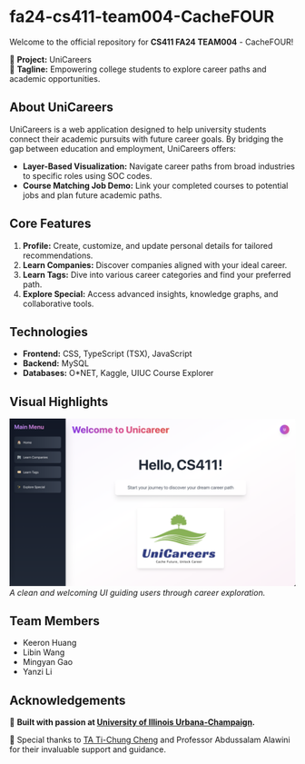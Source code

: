 # fa24-cs411-team004-CacheFOUR

Welcome to the official repository for **CS411 FA24 TEAM004** - CacheFOUR!

🚀 **Project:** UniCareers  
🌟 **Tagline:** Empowering college students to explore career paths and academic opportunities.  

## About UniCareers
UniCareers is a web application designed to help university students connect their academic pursuits with future career goals. By bridging the gap between education and employment, UniCareers offers:

- **Layer-Based Visualization:** Navigate career paths from broad industries to specific roles using SOC codes.
- **Course Matching Job Demo:** Link your completed courses to potential jobs and plan future academic paths.

## Core Features
1. **Profile:** Create, customize, and update personal details for tailored recommendations.
2. **Learn Companies:** Discover companies aligned with your ideal career.
3. **Learn Tags:** Dive into various career categories and find your preferred path.
4. **Explore Special:** Access advanced insights, knowledge graphs, and collaborative tools.

## Technologies
- **Frontend:** CSS, TypeScript (TSX), JavaScript
- **Backend:** MySQL
- **Databases:** O*NET, Kaggle, UIUC Course Explorer

## Visual Highlights
![UniCareers Home Page](figure/home_page.png)  
*A clean and welcoming UI guiding users through career exploration.*

## Team Members
- Keeron Huang  
- Libin Wang  
- Mingyan Gao  
- Yanzi Li  

## Acknowledgements

🎉 **Built with passion at [University of Illinois Urbana-Champaign](https://illinois.edu).**

🌹 Special thanks to [TA Ti-Chung Cheng](https://github.com/a2975667/gonnaCatchEmAll) and Professor Abdussalam Alawini for their invaluable support and guidance.
